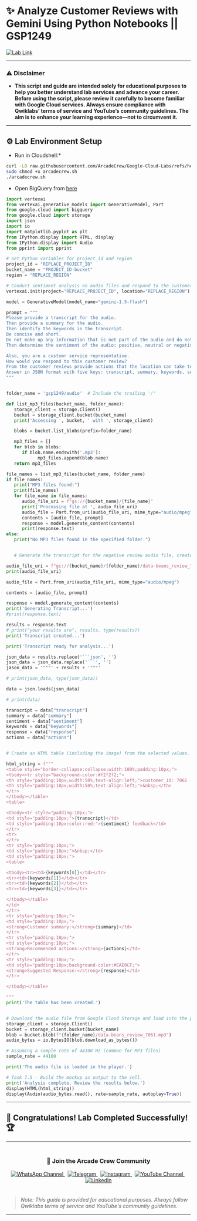 # ✨ Analyze Customer Reviews with Gemini Using Python Notebooks || GSP1249
[![Lab Link](https://img.shields.io/badge/Open_Lab-Cloud_Skills_Boost-4285F4?style=for-the-badge&logo=google&logoColor=white)](https://www.cloudskillsboost.google/focuses/98857?parent=catalog)

---

### ⚠️ Disclaimer  
- **This script and guide are intended solely for educational purposes to help you better understand lab services and advance your career. Before using the script, please review it carefully to become familiar with Google Cloud services. Always ensure compliance with Qwiklabs’ terms of service and YouTube’s community guidelines. The aim is to enhance your learning experience—not to circumvent it.**

---

## ⚙️ Lab Environment Setup

* Run in Cloudshell:*

```bash
curl -LO raw.githubusercontent.com/ArcadeCrew/Google-Cloud-Labs/refs/heads/main/Analyze%20Customer%20Reviews%20with%20Gemini%20Using%20Python%20Notebooks/arcadecrew.sh
sudo chmod +x arcadecrew.sh
./arcadecrew.sh
```

* Open BigQuery from [here](https://console.cloud.google.com/bigquery)

```python
import vertexai
from vertexai.generative_models import GenerativeModel, Part
from google.cloud import bigquery
from google.cloud import storage
import json
import io
import matplotlib.pyplot as plt
from IPython.display import HTML, display
from IPython.display import Audio
from pprint import pprint

# Set Python variables for project_id and region
project_id = "REPLACE_PROJECT_ID"
bucket_name = "PROJECT_ID-bucket"
region = "REPLACE_REGION"

# Conduct sentiment analysis on audio files and respond to the customer.
vertexai.init(project="REPLACE_PROJECT_ID", location="REPLACE_REGION")

model = GenerativeModel(model_name="gemini-1.5-flash")

prompt = """
Please provide a transcript for the audio.
Then provide a summary for the audio.
Then identify the keywords in the transcript.
Be concise and short.
Do not make up any information that is not part of the audio and do not be verbose.
Then determine the sentiment of the audio: positive, neutral or negative.

Also, you are a customr service representative.
How would you respond to this customer review?
From the customer reviews provide actions that the location can take to improve. The response and the actions should be simple, and to the point. Do not include any extraneous characters in your response.
Answer in JSON format with five keys: transcript, summary, keywords, sentiment, response and actions. Transcript should be a string, summary should be a sting, keywords should be a list, sentiment should be a string, customer response should be a string and actions should be string.
"""


folder_name = 'gsp1249/audio'  # Include the trailing '/'

def list_mp3_files(bucket_name, folder_name):
   storage_client = storage.Client()
   bucket = storage_client.bucket(bucket_name)
   print('Accessing ', bucket, ' with ', storage_client)

   blobs = bucket.list_blobs(prefix=folder_name)

   mp3_files = []
   for blob in blobs:
      if blob.name.endswith('.mp3'):
            mp3_files.append(blob.name)
   return mp3_files

file_names = list_mp3_files(bucket_name, folder_name)
if file_names:
   print("MP3 files found:")
   print(file_names)
   for file_name in file_names:
      audio_file_uri = f"gs://{bucket_name}/{file_name}"
      print('Processing file at ', audio_file_uri)
      audio_file = Part.from_uri(audio_file_uri, mime_type="audio/mpeg")
      contents = [audio_file, prompt]
      response = model.generate_content(contents)
      print(response.text)
else:
   print("No MP3 files found in the specified folder.")


   # Generate the transcript for the negative review audio file, create the JSON object, and associated variables

audio_file_uri = f"gs://{bucket_name}/{folder_name}/data-beans_review_7061.mp3"
print(audio_file_uri)

audio_file = Part.from_uri(audio_file_uri, mime_type="audio/mpeg")

contents = [audio_file, prompt]

response = model.generate_content(contents)
print('Generating Transcript...')
#print(response.text)

results = response.text
# print("your results are", results, type(results))
print('Transcript created...')

print('Transcript ready for analysis...')

json_data = results.replace('```json', '')
json_data = json_data.replace('```', '')
jason_data = '"""' + results + '"""'

# print(json_data, type(json_data))

data = json.loads(json_data)

# print(data)

transcript = data["transcript"]
summary = data["summary"]
sentiment = data["sentiment"]
keywords = data["keywords"]
response = data["response"]
actions = data["actions"]


# Create an HTML table (including the image) from the selected values.

html_string = f"""
<table style="border-collapse:collapse;width:100%;padding:10px;">
<tbody><tr style="background-color:#f2f2f2;">
<th style="padding:10px;width:50%;text-align:left;">customer_id: 7061 - @coffee_lover789</th>
<th style="padding:10px;width:50%;text-align:left;">&nbsp;</th>
</tr>
</tbody></table>
<table>

<tbody><tr style="padding:10px;">
<td style="padding:10px;">{transcript}</td>
<td style="padding:10px;color:red;">{sentiment} feedback</td>
</tr>
<tr>
</tr>
<tr style="padding:10px;">
<td style="padding:10px;">&nbsp;</td>
<td style="padding:10px;">
<table>

<tbody><tr><td>{keywords[0]}</td></tr>
<tr><td>{keywords[1]}</td></tr>
<tr><td>{keywords[2]}</td></tr>
<tr><td>{keywords[3]}</td></tr>

</tbody></table>
</td>
</tr>
<tr style="padding:10px;">
<td style="padding:10px;">
<strong>Customer summary:</strong>{summary}</td>
</tr>
<tr style="padding:10px;">
<td style="padding:10px;">
<strong>Recommended actions:</strong>{actions}</td>
</tr>
<tr style="padding:10px;">
<td style="padding:10px;background-color:#EAE0CF;">
<strong>Suggested Response:</strong>{response}</td>
</tr>

</tbody></table>

"""
print('The table has been created.')


# Download the audio file from Google Cloud Storage and load into the player
storage_client = storage.Client()
bucket = storage_client.bucket(bucket_name)
blob = bucket.blob(f"{folder_name}/data-beans_review_7061.mp3")
audio_bytes = io.BytesIO(blob.download_as_bytes())

# Assuming a sample rate of 44100 Hz (common for MP3 files)
sample_rate = 44100

print('The audio file is loaded in the player.')

# Task 7.5 - Build the mockup as output to the cell.
print('Analysis complete. Review the results below.')
display(HTML(html_string))
display(Audio(audio_bytes.read(), rate=sample_rate, autoplay=True))
```
---

## 🎉 **Congratulations! Lab Completed Successfully!** 🏆  

---

<div align="center" style="padding: 5px;">
  <h3>📱 Join the Arcade Crew Community</h3>

  <a href="https://whatsapp.com/channel/0029VbAiEFzAe5VikdanX42e">
    <img src="https://img.shields.io/badge/Join-WhatsApp-25D366?style=for-the-badge&logo=whatsapp&logoColor=white" alt="WhatsApp Channel">
  </a>
  &nbsp;
  <a href="https://t.me/arcadecrewupdates">
    <img src="https://img.shields.io/badge/Join-Telegram-26A5E4?style=for-the-badge&logo=telegram&logoColor=white" alt="Telegram">
  </a>
  &nbsp;
  <a href="https://www.instagram.com/arcade_crew/">
    <img src="https://img.shields.io/badge/Follow-Instagram-E4405F?style=for-the-badge&logo=instagram&logoColor=white" alt="Instagram">
  </a>
  &nbsp;
  <a href="https://www.youtube.com/@arcade_creww?sub_confirmation=1">
    <img src="https://img.shields.io/badge/Subscribe-Arcade%20Crew-FF0000?style=for-the-badge&logo=youtube&logoColor=white" alt="YouTube Channel">
  </a>
  &nbsp;
  <a href="https://www.linkedin.com/in/arcadecrew/">
    <img src="https://img.shields.io/badge/LINKEDIN-Arcade%20Crew-0077B5?style=for-the-badge&logo=linkedin&logoColor=white" alt="LinkedIn">
  </a>
</div>


<br>

> *Note: This guide is provided for educational purposes. Always follow Qwiklabs terms of service and YouTube's community guidelines.*

---
